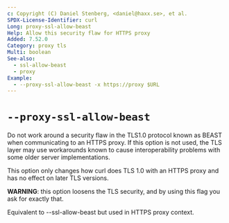 ```yaml
---
c: Copyright (C) Daniel Stenberg, <daniel@haxx.se>, et al.
SPDX-License-Identifier: curl
Long: proxy-ssl-allow-beast
Help: Allow this security flaw for HTTPS proxy
Added: 7.52.0
Category: proxy tls
Multi: boolean
See-also:
  - ssl-allow-beast
  - proxy
Example:
  - --proxy-ssl-allow-beast -x https://proxy $URL
---
```


# `--proxy-ssl-allow-beast`

Do not work around a security flaw in the TLS1.0 protocol known as BEAST when
communicating to an HTTPS proxy. If this option is not used, the TLS layer may
use workarounds known to cause interoperability problems with some older
server implementations.

This option only changes how curl does TLS 1.0 with an HTTPS proxy and has no
effect on later TLS versions.

**WARNING**: this option loosens the TLS security, and by using this flag you
ask for exactly that.

Equivalent to --ssl-allow-beast but used in HTTPS proxy context.
